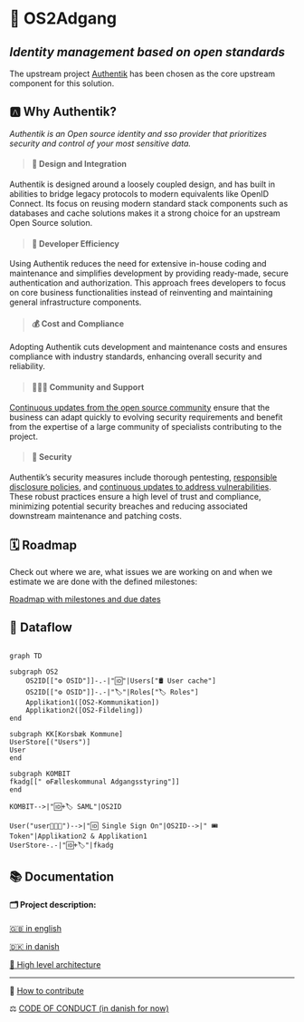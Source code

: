 # 🪪 OS2Adgang
*Identity management based on open standards*
---
The upstream project [Authentik](https://github.com/goauthentik/authentik/) has been chosen as the core upstream component for this solution.

## 🅰️ Why Authentik?
*Authentik is an Open source identity and sso provider that prioritizes security and control of your most sensitive data.*

> #### 📐 Design and Integration
Authentik is designed around a loosely coupled design, and has built in abilities to bridge legacy protocols to modern equivalents like OpenID Connect. Its focus on reusing modern standard stack components such as databases and cache solutions makes it a strong choice for an upstream Open Source solution.

> #### 🚀 Developer Efficiency
Using Authentik reduces the need for extensive in-house coding and maintenance and simplifies development by providing ready-made, secure authentication and authorization. This approach frees developers to focus on core business functionalities instead of reinventing and maintaining general infrastructure components.

> #### 💰 Cost and Compliance
Adopting Authentik cuts development and maintenance costs and ensures compliance with industry standards, enhancing overall security and reliability.

> #### 🧑‍🤝‍🧑 Community and Support
[Continuous updates from the open source community](https://github.com/goauthentik/authentik/pulse) ensure that the business can adapt quickly to evolving security requirements and benefit from the expertise of a large community of specialists contributing to the project.

> #### 🔐 Security
Authentik’s security measures include thorough pentesting, [responsible disclosure policies](https://github.com/goauthentik/authentik/security), and [continuous updates to address vulnerabilities](https://github.com/goauthentik/authentik/pulse). These robust practices ensure a high level of trust and compliance, minimizing potential security breaches and reducing associated downstream maintenance and patching costs.

## 🗓️ Roadmap
Check out where we are, what issues we are working on and when we estimate we are done with the defined milestones:

[Roadmap with milestones and due dates](https://github.com/OS2lab/os2ID/milestones?direction=desc&sort=completeness&state=open)


## 🔀 Dataflow

```mermaid

graph TD

subgraph OS2
    OS2ID[["⚙️ OSID"]]-.-|"🆔"|Users["🛢 User cache"]
    OS2ID[["⚙️ OSID"]]-.-|"🏷️"|Roles["🏷️ Roles"]
    Applikation1([OS2-Kommunikation])
    Applikation2([OS2-Fildeling])
end

subgraph KK[Korsbæk Kommune]
UserStore[("Users")]
User
end

subgraph KOMBIT
fkadg[[" ⚙️Fælleskommunal Adgangsstyring"]]
end

KOMBIT-->|"🆔+🏷️ SAML"|OS2ID

User("user👩🏻‍💻")-->|"🆔 Single Sign On"|OS2ID-->|" 🎟️ Token"|Applikation2 & Applikation1
UserStore-.-|"🆔+🏷️"|fkadg

```

## 📚 Documentation

#### 🗂️ Project description:
  [🇬🇧 in english](/docs/project_description.md#-os2id---identity-and-accessmanagent)
  
  [🇩🇰 in danish](/docs/project_description.md#-os2id---identitets--og-adgangsstyring)
  
  [🧩 High level architecture](/docs/High_Level_Architecture.md)
 
---
🎁 [How to contribute](CONTRIBUTING.md)

⚖️ [CODE OF CONDUCT (in danish for now)](https://github.com/OS2offdig/about/blob/main/CODE_OF_CONDUCT.md)
